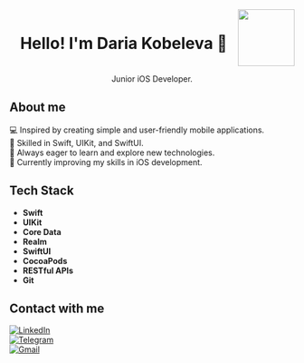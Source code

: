 <div style="display: flex; align-items: center; justify-content: space-between;">
  <h1 style="flex-grow: 1; text-align: center;">Hello! I'm Daria Kobeleva 👋</h1>
  <img src="https://github.com/user-attachments/assets/6db73eb2-41f4-45d3-8b2d-859319a18673" width="100">
</div>

<p align="center">
Junior iOS Developer.
</p>

## About me

💻 Inspired by creating simple and user-friendly mobile applications.  
📱 Skilled in Swift, UIKit, and SwiftUI.  
🚀 Always eager to learn and explore new technologies.  
🌱 Currently improving my skills in iOS development.

## Tech Stack

- **Swift**
- **UIKit**
- **Core Data**
- **Realm**
- **SwiftUI**
- **CocoaPods**
- **RESTful APIs**
- **Git**

## Contact with me

[![LinkedIn](https://img.shields.io/badge/LinkedIn-0077B5?style=for-the-badge&logo=linkedin&logoColor=white)](https://www.linkedin.com/in/daria-kobeleva)  
[![Telegram](https://img.shields.io/badge/Telegram-2CA5E0?style=for-the-badge&logo=telegram&logoColor=white)](https://t.me/KobelevaDaria)  
[![Gmail](https://img.shields.io/badge/Gmail-D14836?style=for-the-badge&logo=gmail&logoColor=white)](mailto:daria.kobeleva.dev@gmail.com)



